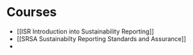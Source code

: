 # Courses
- [[ISR Introduction into Sustainability Reporting]]
- [[SRSA Sustainabilty Reporting Standards and Assurance]]
- 

